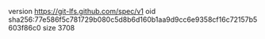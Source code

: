 version https://git-lfs.github.com/spec/v1
oid sha256:77e586f5c781729b080c5d8b6d160b1aa9d9cc6e9358cf16c72157b5603f86c0
size 3708
